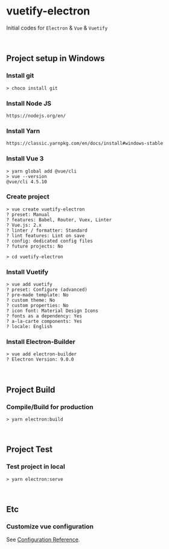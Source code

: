 # vuetify-electron

Initial codes for `Electron` & `Vue` & `Vuetify`

<br>

## Project setup in Windows

### Install git

```
> choco install git
```

### Install Node JS

```
https://nodejs.org/en/
```

### Install Yarn

```
https://classic.yarnpkg.com/en/docs/install#windows-stable
```

### Install Vue 3

```
> yarn global add @vue/cli
> vue --version
@vue/cli 4.5.10
```

### Create project

```
> vue create vuetify-electron
? preset: Manual
? features: Babel, Router, Vuex, Linter
? Vue.js: 2.x
? linter / formatter: Standard
? lint features: Lint on save
? config: dedicated config files
? future projects: No

> cd vuetify-electron
```

### Install Vuetify

```
> vue add vuetify
? preset: Configure (advanced)
? pre-made template: No
? custom theme: No
? custom properties: No
? icon font: Material Design Icons
? fonts as a dependency: Yes
? a-la-carte components: Yes
? locale: English
```

### Install Electron-Builder

```
> vue add electron-builder
? Electron Version: 9.0.0
```

<br>

## Project Build

### Compile/Build for production

```
> yarn electron:build
```

<br>

## Project Test

### Test project in local

```
> yarn electron:serve
```

<br>

## Etc

### Customize vue configuration

See [Configuration Reference](https://cli.vuejs.org/config/).
